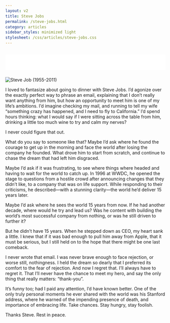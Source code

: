 ```yaml
---
layout: v2
title: Steve Jobs
permalink: /steve-jobs.html
category: articles
sidebar_styles: minimized light
stylesheet: /css/articles/steve-jobs.css
---
```

## ![Steve Job (1955-2011)](/images/articles/steve-jobs/steve-jobs-1955-2011.png) 

<img src="http://static.keithsilgard.com/images/articles/steve-jobs/steve-jobs-hero.png" alt="Steve Job (1955-2011)">

I loved to fantasize about going to dinner with Steve Jobs. I&#8217;d agonize over the exactly perfect way to phrase an email, explaining that I don&#8217;t really want anything from him, but how an opportunity to meet him is one of my life&#8217;s ambitions. I&#8217;d imagine checking my mail, and running to tell my wife &#8220;something crazy has happened, and I need to fly to California.&#8221; I&#8217;d spend hours thinking: what I would say if I were sitting across the table from him, drinking a little too much wine to try and calm my nerves?

I never could figure that out.

What do you say to someone like that? Maybe I&#8217;d ask where he found the courage to get up in the morning and face the world after losing the company he founded. What drove him to start from scratch, and continue to chase the dream that had left him disgraced.

Maybe I&#8217;d ask if it was frustrating, to see where things where headed and having to wait for the world to catch up. In 1996 at WWDC, he opened the stage to questions from a hostile crowd after announcing changes that they didn&#8217;t like, to a company that was on life support. While responding to their criticisms, he described—with a stunning clarity—the world he&#8217;d deliver 15 years later.

Maybe I&#8217;d ask where he sees the world 15 years from now. If he had another decade, where would he try and lead us? Was he content with building the world&#8217;s most successful company from nothing, or was he still driven to further it? 

But he didn&#8217;t have 15 years. When he stepped down as CEO, my heart sank a little. I knew that if it was bad enough to pull him away from Apple, that it must be serious, but I still held on to the hope that there might be one last comeback.

I never wrote that email. I was never brave enough to face rejection, or worse still, nothingness. I held the dream so dearly that I preferred its comfort to the fear of rejection. And now I regret that. I&#8217;ll always have to regret it. That I&#8217;ll never have the chance to meet my hero, and say the only thing that really matters: &#8220;thank-you&#8221;.

It&#8217;s funny too; had I paid any attention, I&#8217;d have known better. One of the only truly personal moments he ever shared with the world was his Stanford address, where he warned of the impending presence of death, and importance of embracing life. Take chances. Stay hungry, stay foolish.

Thanks Steve. Rest in peace.
